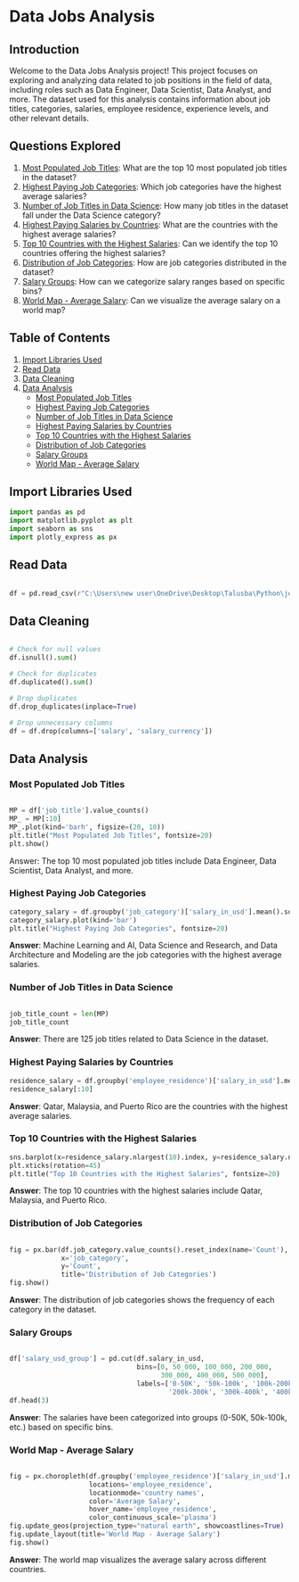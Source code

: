 
# Data Jobs Analysis

## Introduction
Welcome to the Data Jobs Analysis project! This project focuses on exploring and analyzing data related to job positions in the field of data, including roles such as Data Engineer, Data Scientist, Data Analyst, and more. The dataset used for this analysis contains information about job titles, categories, salaries, employee residence, experience levels, and other relevant details.

## Questions Explored
1. [Most Populated Job Titles](#most-populated-job-titles): What are the top 10 most populated job titles in the dataset?
2. [Highest Paying Job Categories](#highest-paying-job-categories): Which job categories have the highest average salaries?
3. [Number of Job Titles in Data Science](#number-of-job-titles-in-data-science): How many job titles in the dataset fall under the Data Science category?
4. [Highest Paying Salaries by Countries](#highest-paying-salaries-by-countries): What are the countries with the highest average salaries?
5. [Top 10 Countries with the Highest Salaries](#top-10-countries-with-the-highest-salaries): Can we identify the top 10 countries offering the highest salaries?
6. [Distribution of Job Categories](#distribution-of-job-categories): How are job categories distributed in the dataset?
7. [Salary Groups](#salary-groups): How can we categorize salary ranges based on specific bins?
8. [World Map - Average Salary](#world-map---average-salary): Can we visualize the average salary on a world map?

## Table of Contents
1. [Import Libraries Used](#import-libraries-used)
2. [Read Data](#read-data)
3. [Data Cleaning](#data-cleaning)
4. [Data Analysis](#data-analysis)
    - [Most Populated Job Titles](#most-populated-job-titles)
    - [Highest Paying Job Categories](#highest-paying-job-categories)
    - [Number of Job Titles in Data Science](#number-of-job-titles-in-data-science)
    - [Highest Paying Salaries by Countries](#highest-paying-salaries-by-countries)
    - [Top 10 Countries with the Highest Salaries](#top-10-countries-with-the-highest-salaries)
    - [Distribution of Job Categories](#distribution-of-job-categories)
    - [Salary Groups](#salary-groups)
    - [World Map - Average Salary](#world-map---average-salary)

## Import Libraries Used
```python
import pandas as pd
import matplotlib.pyplot as plt
import seaborn as sns
import plotly_express as px
```
## Read Data
```python

df = pd.read_csv(r"C:\Users\new user\OneDrive\Desktop\Talusba\Python\jobs_in_data.csv")
```
## Data Cleaning
```python

# Check for null values
df.isnull().sum()

# Check for duplicates
df.duplicated().sum()

# Drop duplicates
df.drop_duplicates(inplace=True)

# Drop unnecessary columns
df = df.drop(columns=['salary', 'salary_currency'])
```
## Data Analysis
### Most Populated Job Titles
```python

MP = df['job_title'].value_counts()
MP_ = MP[:10]
MP_.plot(kind='barh', figsize=(20, 10))
plt.title("Most Populated Job Titles", fontsize=20)
plt.show()
```
Answer: The top 10 most populated job titles include Data Engineer, Data Scientist, Data Analyst, and more.

### Highest Paying Job Categories
```python
category_salary = df.groupby('job_category')['salary_in_usd'].mean().sort_values(ascending=False)
category_salary.plot(kind='bar')
plt.title("Highest Paying Job Categories", fontsize=20)
```
**Answer**: Machine Learning and AI, Data Science and Research, and Data Architecture and Modeling are the job categories with the highest average salaries.

### Number of Job Titles in Data Science
```python

job_title_count = len(MP)
job_title_count
```
**Answer**: There are 125 job titles related to Data Science in the dataset.

### Highest Paying Salaries by Countries
```python
residence_salary = df.groupby('employee_residence')['salary_in_usd'].mean().sort_values(ascending=False)
residence_salary[:10]
```
**Answer**: Qatar, Malaysia, and Puerto Rico are the countries with the highest average salaries.

### Top 10 Countries with the Highest Salaries
```python
sns.barplot(x=residence_salary.nlargest(10).index, y=residence_salary.nlargest(10).values)
plt.xticks(rotation=45)
plt.title("Top 10 Countries with the Highest Salaries", fontsize=20)
```
**Answer**: The top 10 countries with the highest salaries include Qatar, Malaysia, and Puerto Rico.

### Distribution of Job Categories
```python

fig = px.bar(df.job_category.value_counts().reset_index(name='Count'),
             x='job_category',
             y='Count',
             title='Distribution of Job Categories')
fig.show()
```
**Answer**: The distribution of job categories shows the frequency of each category in the dataset.

### Salary Groups
```python

df['salary_usd_group'] = pd.cut(df.salary_in_usd,
                                bins=[0, 50_000, 100_000, 200_000,
                                      300_000, 400_000, 500_000],
                                labels=['0-50K', '50k-100k', '100k-200k',
                                        '200k-300k', '300k-400k', '400k-500k'])
df.head(3)
```
**Answer**: The salaries have been categorized into groups (0-50K, 50k-100k, etc.) based on specific bins.

### World Map - Average Salary
```python

fig = px.choropleth(df.groupby('employee_residence')['salary_in_usd'].mean().reset_index(name='Average Salary'), 
                    locations='employee_residence',
                    locationmode='country names',
                    color='Average Salary',
                    hover_name='employee_residence',
                    color_continuous_scale='plasma')
fig.update_geos(projection_type="natural earth", showcoastlines=True)
fig.update_layout(title='World Map - Average Salary')
fig.show()
```
**Answer**: The world map visualizes the average salary across different countries.
